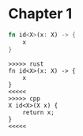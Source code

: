 # Chapter 1

```rust
fn id<X>(x: X) -> {
    x
}
```

```multicode
>>>>> rust
fn id<X>(x: X) -> {
    x
}
<<<<<
>>>>> cpp
X id<X>(X x) {
    return x;
}
<<<<<
```
